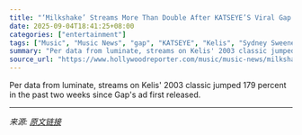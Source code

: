 ```yaml
---
title: "‘Milkshake’ Streams More Than Double After KATSEYE’S Viral Gap Denim Ad"
date: 2025-09-04T18:41:25+08:00
categories: ["entertainment"]
tags: ["Music", "Music News", "gap", "KATSEYE", "Kelis", "Sydney Sweeney"]
summary: "Per data from luminate, streams on Kelis' 2003 classic jumped 179 percent in the past two weeks since Gap's ad first released."
source_url: "https://www.hollywoodreporter.com/music/music-news/milkshake-streams-double-after-katseyes-viral-gap-denim-ad-1236359237/"
---
```


Per data from luminate, streams on Kelis' 2003 classic jumped 179 percent in the past two weeks since Gap's ad first released.

---

*来源: [原文链接](https://www.hollywoodreporter.com/music/music-news/milkshake-streams-double-after-katseyes-viral-gap-denim-ad-1236359237/)*
